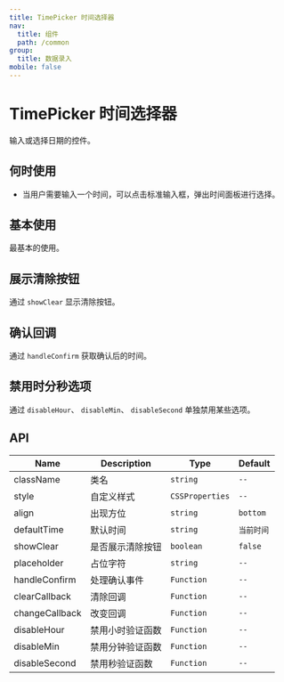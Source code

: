 ```yaml
---
title: TimePicker 时间选择器
nav:
  title: 组件
  path: /common
group:
  title: 数据录入
mobile: false
---
```


# TimePicker 时间选择器

输入或选择日期的控件。

## 何时使用

- 当用户需要输入一个时间，可以点击标准输入框，弹出时间面板进行选择。

## 基本使用

最基本的使用。

<code src="./demos/index1.tsx"></code>

## 展示清除按钮

通过 `showClear` 显示清除按钮。

<code src="./demos/index2.tsx"></code>

## 确认回调

通过 `handleConfirm` 获取确认后的时间。

<code src="./demos/index3.tsx"></code>

## 禁用时分秒选项

通过 `disableHour`、 `disableMin`、 `disableSecond` 单独禁用某些选项。

<code src="./demos/index4.tsx"></code>

## API

| Name           | Description      | Type            | Default    |
| -------------- | ---------------- | --------------- | ---------- |
| className      | 类名             | `string`        | `--`       |
| style          | 自定义样式       | `CSSProperties` | `--`       |
| align          | 出现方位         | `string`        | `bottom`   |
| defaultTime    | 默认时间         | `string`        | `当前时间` |
| showClear      | 是否展示清除按钮 | `boolean`       | `false`    |
| placeholder    | 占位字符         | `string`        | `--`       |
| handleConfirm  | 处理确认事件     | `Function`      | `--`       |
| clearCallback  | 清除回调         | `Function`      | `--`       |
| changeCallback | 改变回调         | `Function`      | `--`       |
| disableHour    | 禁用小时验证函数 | `Function`      | `--`       |
| disableMin     | 禁用分钟验证函数 | `Function`      | `--`       |
| disableSecond  | 禁用秒验证函数   | `Function`      | `--`       |
